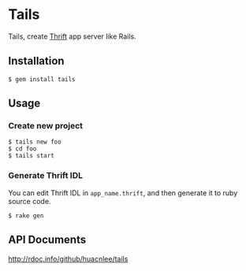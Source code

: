 Tails
=====

Tails, create [Thrift](thrift.apache.org) app server like Rails.

## Installation

```
$ gem install tails
```

## Usage

### Create new project

```
$ tails new foo
$ cd foo
$ tails start
```

### Generate Thrift IDL

You can edit Thrift IDL in `app_name.thrift`, and then generate it to ruby source code.

```
$ rake gen
```


## API Documents

http://rdoc.info/github/huacnlee/tails
